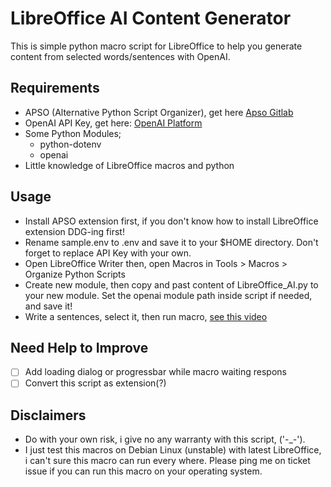 # LibreOffice AI Content Generator

This is simple python macro script for LibreOffice to help you generate content from selected words/sentences with OpenAI.  

## Requirements
- APSO (Alternative Python Script Organizer), get here [Apso Gitlab](https://gitlab.com/jmzambon/apso/)
- OpenAI API Key, get here: [OpenAI Platform](https://platform.openai.com/account/api-keys)
- Some Python Modules;
    - python-dotenv
    - openai
- Little knowledge of LibreOffice macros and python

## Usage
- Install APSO extension first, if you don't know how to install LibreOffice extension DDG-ing first!
- Rename sample.env to .env and save it to your $HOME directory. Don't forget to replace API Key with your own.
- Open LibreOffice Writer then, open Macros in Tools > Macros > Organize Python Scripts
- Create new module, then copy and past content of LibreOffice_AI.py to your new module. Set the openai module path inside script if needed, and save it!
- Write a sentences, select it, then run macro, [see this video](https://youtu.be/riSqE-5o8is)

## Need Help to Improve 
- [ ] Add loading dialog or progressbar while macro waiting respons
- [ ] Convert this script as extension(?)

## Disclaimers
- Do with your own risk, i give no any warranty with this script, ('-_-').
- I just test this macros on Debian Linux (unstable) with latest LibreOffice, i can't sure this macro can run every where. Please ping me on ticket issue if you can run this macro on your operating system.
